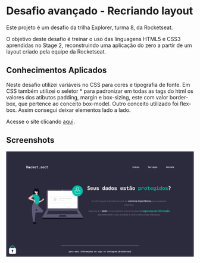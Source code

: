 # Desafio avançado - Recriando layout

Este projeto é um desafio da trilha Explorer, turma 8, da Rocketseat.

O objetivo deste desafio é treinar o uso das linguagens HTML5 e CSS3 aprendidas no Stage 2, reconstruindo uma aplicação do zero a partir de um layout criado pela equipe da Rocketseat.

## Conhecimentos Aplicados

Neste desafio utilizei variáveis no CSS para cores e tipografia de fonte. Em CSS também utilizei o seletor * para padronizar em todas as tags do html os valores dos atibutos padding, margin e box-sizing, este com valor border-box, que pertence ao conceito box-model. Outro conceito utilizado foi flex-box. Assim consegui deixar elementos lado a lado.

Acesse o site clicando [aqui](https://jamisonmmartins.github.io/rocket.sect/).

## Screenshots
![tela da página desenvolvida.](images/rocket.sect.png)
